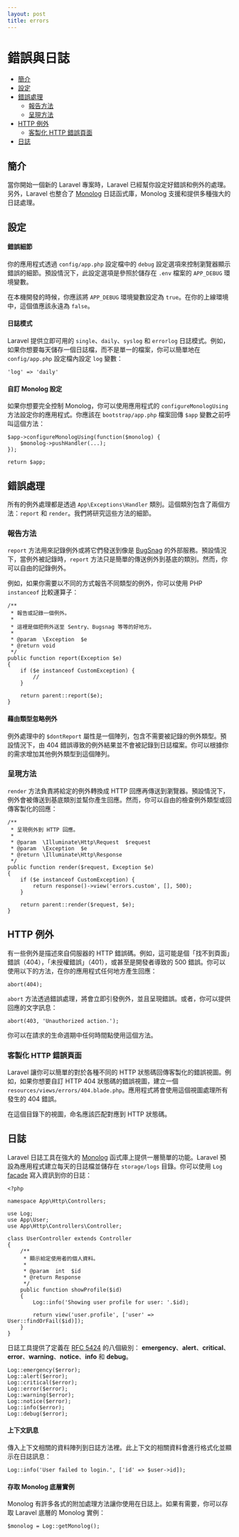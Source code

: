 ```yaml
---
layout: post
title: errors
---
```

# 錯誤與日誌

- [簡介](#introduction)
- [設定](#configuration)
- [錯誤處理](#the-exception-handler)
    - [報告方法](#report-method)
    - [呈現方法](#render-method)
- [HTTP 例外](#http-exceptions)
    - [客製化 HTTP 錯誤頁面](#custom-http-error-pages)
- [日誌](#logging)

<a name="introduction"></a>
## 簡介

當你開始一個新的 Laravel 專案時，Laravel 已經幫你設定好錯誤和例外的處理。另外，Laravel 也整合了 [Monolog](https://github.com/Seldaek/monolog) 日誌函式庫，Monolog 支援和提供多種強大的日誌處理。

<a name="configuration"></a>
## 設定

#### 錯誤細節

你的應用程式透過 `config/app.php` 設定檔中的 `debug` 設定選項來控制瀏覽器顯示錯誤的細節。預設情況下，此設定選項是參照於儲存在 `.env` 檔案的 `APP_DEBUG` 環境變數。

在本機開發的時候，你應該將 `APP_DEBUG` 環境變數設定為 `true`。在你的上線環境中，這個值應該永遠為 `false`。

#### 日誌模式

Laravel 提供立即可用的 `single`、`daily`、`syslog` 和 `errorlog` 日誌模式。例如，如果你想要每天儲存一個日誌檔，而不是單一的檔案，你可以簡單地在 `config/app.php` 設定檔內設定 `log` 變數：

    'log' => 'daily'

#### 自訂 Monolog 設定

如果你想要完全控制 Monolog，你可以使用應用程式的 `configureMonologUsing` 方法設定你的應用程式。你應該在 `bootstrap/app.php` 檔案回傳 `$app` 變數之前呼叫這個方法：

    $app->configureMonologUsing(function($monolog) {
        $monolog->pushHandler(...);
    });

    return $app;

<a name="the-exception-handler"></a>
## 錯誤處理

所有的例外處理都是透過 `App\Exceptions\Handler` 類別。這個類別包含了兩個方法：`report` 和 `render`。我們將研究這些方法的細節。

<a name="report-method"></a>
### 報告方法

`report` 方法用來記錄例外或將它們發送到像是 [BugSnag](https://bugsnag.com) 的外部服務。預設情況下，當例外被記錄時，`report` 方法只是簡單的傳送例外到基底的類別。然而，你可以自由的記錄例外。

例如，如果你需要以不同的方式報告不同類型的例外，你可以使用 PHP `instanceof` 比較運算子：

    /**
     * 報告或記錄一個例外。
     *
     * 這裡是個把例外送至 Sentry、Bugsnag 等等的好地方。
     *
     * @param  \Exception  $e
     * @return void
     */
    public function report(Exception $e)
    {
        if ($e instanceof CustomException) {
            //
        }

        return parent::report($e);
    }

#### 藉由類型忽略例外

例外處理中的 `$dontReport` 屬性是一個陣列，包含不需要被記錄的例外類型。預設情況下，由 404 錯誤導致的例外結果並不會被記錄到日誌檔案。你可以根據你的需求增加其他例外類型到這個陣列。

<a name="render-method"></a>
### 呈現方法

`render` 方法負責將給定的例外轉換成 HTTP 回應再傳送到瀏覽器。預設情況下，例外會被傳送到基底類別並幫你產生回應。然而，你可以自由的檢查例外類型或回傳客製化的回應：

    /**
     * 呈現例外到 HTTP 回應。
     *
     * @param  \Illuminate\Http\Request  $request
     * @param  \Exception  $e
     * @return \Illuminate\Http\Response
     */
    public function render($request, Exception $e)
    {
        if ($e instanceof CustomException) {
            return response()->view('errors.custom', [], 500);
        }

        return parent::render($request, $e);
    }

<a name="http-exceptions"></a>
## HTTP 例外

有一些例外是描述來自伺服器的 HTTP 錯誤碼。例如，這可能是個「找不到頁面」錯誤（404），「未授權錯誤」（401），或甚至是開發者導致的 500 錯誤。你可以使用以下的方法，在你的應用程式任何地方產生回應：

    abort(404);

`abort` 方法透過錯誤處理，將會立即引發例外，並且呈現錯誤。或者，你可以提供回應的文字訊息：

    abort(403, 'Unauthorized action.');

你可以在請求的生命週期中任何時間點使用這個方法。

<a name="custom-http-error-pages"></a>
### 客製化 HTTP 錯誤頁面

Laravel 讓你可以簡單的對於各種不同的 HTTP 狀態碼回傳客製化的錯誤視圖。例如，如果你想要自訂 HTTP 404 狀態碼的錯誤視圖，建立一個 `resources/views/errors/404.blade.php`。應用程式將會使用這個視圖處理所有發生的 404 錯誤。

在這個目錄下的視圖，命名應該匹配對應到 HTTP 狀態碼。

<a name="logging"></a>
## 日誌

Laravel 日誌工具在強大的 [Monolog](http://github.com/seldaek/monolog) 函式庫上提供一層簡單的功能。Laravel 預設為應用程式建立每天的日誌檔並儲存在 `storage/logs` 目錄。你可以使用 `Log` [facade](/laravel_tw/docs/5.2/facades) 寫入資訊到你的日誌：

    <?php

    namespace App\Http\Controllers;

    use Log;
    use App\User;
    use App\Http\Controllers\Controller;

    class UserController extends Controller
    {
        /**
         * 顯示給定使用者的個人資料。
         *
         * @param  int  $id
         * @return Response
         */
        public function showProfile($id)
        {
            Log::info('Showing user profile for user: '.$id);

            return view('user.profile', ['user' => User::findOrFail($id)]);
        }
    }

日誌工具提供了定義在 [RFC 5424](http://tools.ietf.org/html/rfc5424) 的八個級別： **emergency**、**alert**、**critical**、**error**、**warning**、**notice**、**info** 和 **debug**。

    Log::emergency($error);
    Log::alert($error);
    Log::critical($error);
    Log::error($error);
    Log::warning($error);
    Log::notice($error);
    Log::info($error);
    Log::debug($error);

#### 上下文訊息

傳入上下文相關的資料陣列到日誌方法裡。此上下文的相關資料會進行格式化並顯示在日誌訊息：

    Log::info('User failed to login.', ['id' => $user->id]);

#### 存取 Monolog 底層實例

Monolog 有許多各式的附加處理方法讓你使用在日誌上。如果有需要，你可以存取 Laravel 底層的 Monolog 實例：

    $monolog = Log::getMonolog();
